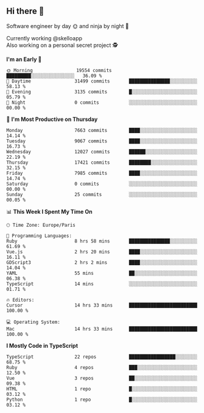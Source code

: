 ## Hi there 👋

Software engineer by day 🌞 and ninja by night 🌝

Currently working @skelloapp <br>
Also working on a personal secret project 🕵️

<!--START_SECTION:waka-->
**I'm an Early 🐤** 

```text
🌞 Morning                19554 commits       █████████░░░░░░░░░░░░░░░░   36.09 % 
🌆 Daytime                31499 commits       ███████████████░░░░░░░░░░   58.13 % 
🌃 Evening                3135 commits        █░░░░░░░░░░░░░░░░░░░░░░░░   05.79 % 
🌙 Night                  0 commits           ░░░░░░░░░░░░░░░░░░░░░░░░░   00.00 % 
```
📅 **I'm Most Productive on Thursday** 

```text
Monday                   7663 commits        ████░░░░░░░░░░░░░░░░░░░░░   14.14 % 
Tuesday                  9067 commits        ████░░░░░░░░░░░░░░░░░░░░░   16.73 % 
Wednesday                12027 commits       ██████░░░░░░░░░░░░░░░░░░░   22.19 % 
Thursday                 17421 commits       ████████░░░░░░░░░░░░░░░░░   32.15 % 
Friday                   7985 commits        ████░░░░░░░░░░░░░░░░░░░░░   14.74 % 
Saturday                 0 commits           ░░░░░░░░░░░░░░░░░░░░░░░░░   00.00 % 
Sunday                   25 commits          ░░░░░░░░░░░░░░░░░░░░░░░░░   00.05 % 
```


📊 **This Week I Spent My Time On** 

```text
🕑︎ Time Zone: Europe/Paris

💬 Programming Languages: 
Ruby                     8 hrs 58 mins       ███████████████░░░░░░░░░░   61.69 % 
Vue.js                   2 hrs 20 mins       ████░░░░░░░░░░░░░░░░░░░░░   16.11 % 
GDScript3                2 hrs 2 mins        ████░░░░░░░░░░░░░░░░░░░░░   14.04 % 
YAML                     55 mins             ██░░░░░░░░░░░░░░░░░░░░░░░   06.38 % 
TypeScript               14 mins             ░░░░░░░░░░░░░░░░░░░░░░░░░   01.71 % 

🔥 Editors: 
Cursor                   14 hrs 33 mins      █████████████████████████   100.00 % 

💻 Operating System: 
Mac                      14 hrs 33 mins      █████████████████████████   100.00 % 
```

**I Mostly Code in TypeScript** 

```text
TypeScript               22 repos            █████████████████░░░░░░░░   68.75 % 
Ruby                     4 repos             ███░░░░░░░░░░░░░░░░░░░░░░   12.50 % 
Vue                      3 repos             ██░░░░░░░░░░░░░░░░░░░░░░░   09.38 % 
HTML                     1 repo              █░░░░░░░░░░░░░░░░░░░░░░░░   03.12 % 
Python                   1 repo              █░░░░░░░░░░░░░░░░░░░░░░░░   03.12 % 
```




<!--END_SECTION:waka-->

<!--
**antoinelncl/antoinelncl** is a ✨ _special_ ✨ repository because its `README.md` (this file) appears on your GitHub profile.

Here are some ideas to get you started:

- 🔭 I’m currently working on ...
- 🌱 I’m currently learning ...
- 👯 I’m looking to collaborate on ...
- 🤔 I’m looking for help with ...
- 💬 Ask me about ...
- 📫 How to reach me: ...
- 😄 Pronouns: ...
- ⚡ Fun fact: ...
-->
